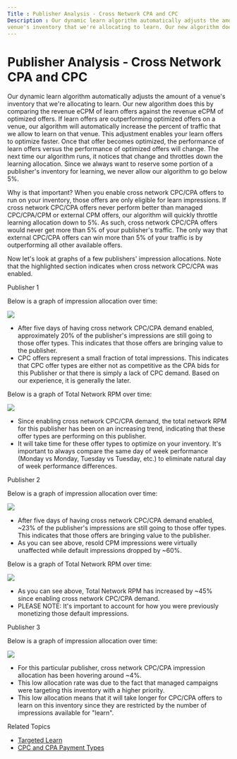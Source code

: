 ```yaml
---
Title : Publisher Analysis - Cross Network CPA and CPC
Description : Our dynamic learn algorithm automatically adjusts the amount of a
venue's inventory that we're allocating to learn. Our new algorithm does
---
```



# Publisher Analysis - Cross Network CPA and CPC



Our dynamic learn algorithm automatically adjusts the amount of a
venue's inventory that we're allocating to learn. Our new algorithm does
this by comparing the revenue eCPM of learn offers against the revenue
eCPM of optimized offers. If learn offers are outperforming optimized
offers on a venue, our algorithm will automatically increase the percent
of traffic that we allow to learn on that venue. This adjustment enables
your learn offers to optimize faster. Once that offer becomes optimized,
the performance of learn offers versus the performance of optimized
offers will change. The next time our algorithm runs, it notices that
change and throttles down the learning allocation. Since we always want
to reserve some portion of a publisher's inventory for learning, we
never allow our algorithm to go below 5%.

Why is that important? When you enable cross network CPC/CPA offers to
run on your inventory, those offers are only eligible for learn
impressions. If cross network CPC/CPA offers never perform better than
managed CPC/CPA/CPM or external CPM offers, our algorithm will quickly
throttle learning allocation down to 5%. As such, cross network CPC/CPA
offers would never get more than 5% of your publisher's traffic. The
only way that external CPC/CPA offers can win more than 5% of your
traffic is by outperforming all other available offers.

Now let's look at graphs of a few publishers' impression allocations.
Note that the highlighted section indicates when cross network CPC/CPA
was enabled.

Publisher 1

Below is a graph of impression allocation over time:

<img
src="../images/publisher-analysis-cross-network-cpa-and-cpc/pub-1.png"
class="image" />

- After five days of having cross network CPC/CPA demand enabled,
  approximately 20% of the publisher's impressions are still going to
  those offer types. This indicates that those offers are bringing value
  to the publisher.
- CPC offers represent a small fraction of total impressions. This
  indicates that CPC offer types are either not as competitive as the
  CPA bids for this Publisher or that there is simply a lack of CPC
  demand. Based on our experience, it is generally the later.

Below is a graph of Total Network RPM over time:

<img
src="../images/publisher-analysis-cross-network-cpa-and-cpc/pub-1-a.png"
class="image" />

- Since enabling cross network CPC/CPA demand, the total network RPM for
  this publisher has been on an increasing trend, indicating that these
  offer types are performing on this publisher.
- It will take time for these offer types to optimize on your inventory.
  It's important to always compare the same day of week performance
  (Monday vs Monday, Tuesday vs Tuesday, etc.) to eliminate natural day
  of week performance differences.

Publisher 2

Below is a graph of impression allocation over time:

<img
src="../images/publisher-analysis-cross-network-cpa-and-cpc/pub-2.png"
class="image" />

- After five days of having cross network CPC/CPA demand enabled, ~23%
  of the publisher's impressions are still going to those offer types.
  This indicates that those offers are bringing value to the publisher.
- As you can see above, resold CPM impressions were virtually unaffected
  while default impressions dropped by ~60%.

Below is a graph of Total Network RPM over time:

<img
src="../images/publisher-analysis-cross-network-cpa-and-cpc/pub-2-a.png"
class="image" />

- As you can see above, Total Network RPM has increased by ~45% since
  enabling cross network CPC/CPA demand.
- PLEASE NOTE: It's important to account for how you were previously
  monetizing those default impressions.

Publisher 3

Below is a graph of impression allocation over time:

<img
src="../images/publisher-analysis-cross-network-cpa-and-cpc/pub-3.png"
class="image" />

- For this particular publisher, cross network CPC/CPA impression
  allocation has been hovering around ~4%.
- This low allocation rate was due to the fact that managed campaigns
  were targeting this inventory with a higher priority.
- This low allocation means that it will take longer for CPC/CPA offers
  to learn on this inventory since they are restricted by the number of
  impressions available for "learn".

Related Topics

- <a href="targeted-learn.html" class="xref">Targeted Learn</a>
- <a href="cpc-and-cpa-payment-types.html" class="xref">CPC and CPA
  Payment Types</a>




